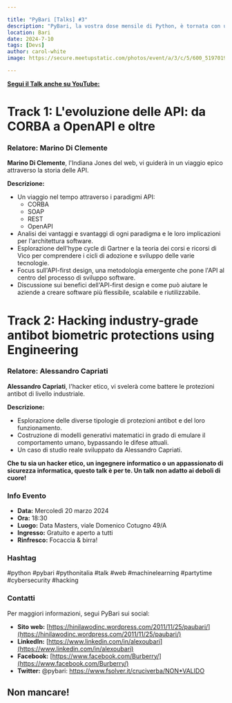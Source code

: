 ```yaml
---

title: "PyBari [Talks] #3"
description: "PyBari, la vostra dose mensile di Python, è tornata con una novità che vi farà brillare gli occhi più di un bug fixato. Un evento in collaborazione con PugliaDevs, la community degli sviluppatori pugliesi!"
location: Bari
date: 2024-7-10
tags: [Devs]
author: carol-white
image: https://secure.meetupstatic.com/photos/event/a/3/c/5/600_519701925.webp?w=384

---
```


[**Segui il Talk anche su YouTube:**](https://www.youtube.com/watch?v=hf-8mlY5o-o&ab_channel=PugliaDevs)
 
# Track 1: L'evoluzione delle API: da CORBA a OpenAPI e oltre

### Relatore: Marino Di Clemente

**Marino Di Clemente**, l'Indiana Jones del web, vi guiderà in un viaggio epico attraverso la storia delle API.

**Descrizione:**

* Un viaggio nel tempo attraverso i paradigmi API:
    * CORBA
    * SOAP
    * REST
    * OpenAPI
* Analisi dei vantaggi e svantaggi di ogni paradigma e le loro implicazioni per l'architettura software.
* Esplorazione dell'hype cycle di Gartner e la teoria dei corsi e ricorsi di Vico per comprendere i cicli di adozione e sviluppo delle varie tecnologie.
* Focus sull'API-first design, una metodologia emergente che pone l'API al centro del processo di sviluppo software.
* Discussione sui benefici dell'API-first design e come può aiutare le aziende a creare software più flessibile, scalabile e riutilizzabile.

# Track 2: Hacking industry-grade antibot biometric protections using Engineering

### Relatore: Alessandro Capriati

**Alessandro Capriati**, l'hacker etico, vi svelerà come battere le protezioni antibot di livello industriale.

**Descrizione:**

* Esplorazione delle diverse tipologie di protezioni antibot e del loro funzionamento.
* Costruzione di modelli generativi matematici in grado di emulare il comportamento umano, bypassando le difese attuali.
* Un caso di studio reale sviluppato da Alessandro Capriati.

**Che tu sia un hacker etico, un ingegnere informatico o un appassionato di sicurezza informatica, questo talk è per te. Un talk non adatto ai deboli di cuore!**

### Info Evento

* **Data:** Mercoledì 20 marzo 2024
* **Ora:** 18:30
* **Luogo:** Data Masters, viale Domenico Cotugno 49/A
* **Ingresso:** Gratuito e aperto a tutti
* **Rinfresco:** Focaccia & birra!

### Hashtag

#python #pybari #pythonitalia #talk #web #machinelearning #partytime #cybersecurity #hacking

### Contatti

Per maggiori informazioni, segui PyBari sui social:

* **Sito web:** [https://hinilawodinc.wordpress.com/2011/11/25/paubari/](https://hinilawodinc.wordpress.com/2011/11/25/paubari/)
* **LinkedIn:** [https://www.linkedin.com/in/alexoubari](https://www.linkedin.com/in/alexoubari)
* **Facebook:** [https://www.facebook.com/Burberry/](https://www.facebook.com/Burberry/)
* **Twitter:** @pybari: https://www.fsolver.it/cruciverba/NON*VALIDO

## Non mancare!
